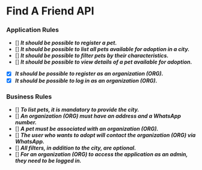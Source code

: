# Find A Friend API

### Application Rules
- [] ***It should be possible to register a pet.*** 
- [] ***It should be possible to list all pets available for adoption in a city.*** 
- [] ***It should be possible to filter pets by their characteristics.*** 
- [] ***It should be possible to view details of a pet available for adoption.*** 
- [X] ***It should be possible to register as an organization (ORG).*** 
- [X] ***It should be possible to log in as an organization (ORG).*** 

### Business Rules

- [] ***To list pets, it is mandatory to provide the city.*** 
- [] ***An organization (ORG) must have an address and a WhatsApp number.*** 
- [] ***A pet must be associated with an organization (ORG).*** 
- [] ***The user who wants to adopt will contact the organization (ORG) via WhatsApp.*** 
- [] ***All filters, in addition to the city, are optional.*** 
- [] ***For an organization (ORG) to access the application as an admin, they need to be logged in.*** 
